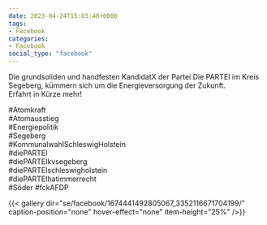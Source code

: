 ```yaml
---
date: 2023-04-24T15:03:48+0000
tags:
- Facebook
categories:
- Facebook
social_type: "facebook"
---
```


Die grundsoliden und handfesten KandidatX der Partei Die PARTEI im Kreis Segeberg, kümmern sich um die Energieversorgung der Zukunft.  
Erfahrt in Kürze mehr!  
  
#Atomkraft  
#Atomausstieg  
#Energiepolitik  
#Segeberg  
#KommunalwahlSchleswigHolstein  
#diePARTEI  
#diePARTEIkvsegeberg  
#diePARTEIschleswigholstein  
#diePARTEIhatimmerrecht  
#Söder #fckAFDP


{{< gallery dir="se/facebook/1674441492805067_3352116671704199/" caption-position="none" hover-effect="none" item-height="25%" />}}

